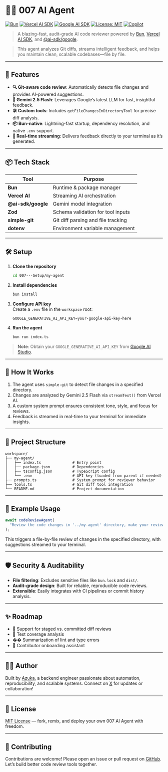 
# 🕵️‍♂️ 007 AI Agent

[![Bun](https://img.shields.io/badge/Bun-v1.1.29-brightgreen?logo=bun&logoColor=white)](https://bun.sh)
[![Vercel AI SDK](https://img.shields.io/badge/Vercel_AI-SDK-black?logo=vercel&logoColor=white)](https://sdk.vercel.ai)
[![Google AI SDK](https://img.shields.io/badge/@ai--sdk/google-Gemini_2.5_Flash-orange?logo=google&logoColor=white)](https://www.npmjs.com/package/@ai-sdk/google)
[![License: MIT](https://img.shields.io/badge/License-MIT-yellow.svg)](https://opensource.org/licenses/MIT)
[![Copilot](https://img.shields.io/badge/Microsoft_Copilot-AI_Companion-blueviolet?logo=microsoft&logoColor=white)](https://www.microsoft.com/en-us/copilot)

> A blazing-fast, audit-grade AI code reviewer powered by [Bun](https://bun.sh), [Vercel AI SDK](https://sdk.vercel.ai), and [@ai-sdk/google](https://www.npmjs.com/package/@ai-sdk/google).  

> This agent analyzes Git diffs, streams intelligent feedback, and helps you maintain clean, scalable codebases—file by file.

---

## 🚀 Features

- **🔍 Git-aware code review**: Automatically detects file changes and provides AI-powered suggestions.
- **🧠 Gemini 2.5 Flash**: Leverages Google’s latest LLM for fast, insightful feedback.
- **🛠️ Custom tools**: Includes `getFileChangesInDirectoryTool` for precise diff analysis.
- **📦 Bun-native**: Lightning-fast startup, dependency resolution, and native `.env` support.
- **🧵 Real-time streaming**: Delivers feedback directly to your terminal as it’s generated.

---

## 📦 Tech Stack

| Tool                     | Purpose                                |
|--------------------------|----------------------------------------|
| **Bun**                  | Runtime & package manager              |
| **Vercel AI**            | Streaming AI orchestration             |
| **@ai-sdk/google**       | Gemini model integration               |
| **Zod**                  | Schema validation for tool inputs      |
| **simple-git**           | Git diff parsing and file tracking     |
| **dotenv**               | Environment variable management        |

---

## 🛠️ Setup

1. **Clone the repository**  
   ```bash
   cd 007---Setup/my-agent
   ```

2. **Install dependencies**  
   ```bash
   bun install
   ```

3. **Configure API key**  
   Create a `.env` file in the `workspace` root:  
   ```env
   GOOGLE_GENERATIVE_AI_API_KEY=your-google-api-key-here
   ```

4. **Run the agent**  
   ```bash
   bun run index.ts
   ```

> **Note**: Obtain your `GOOGLE_GENERATIVE_AI_API_KEY` from [Google AI Studio](https://aistudio.google.com).

---

## 🧠 How It Works

1. The agent uses `simple-git` to detect file changes in a specified directory.
2. Changes are analyzed by Gemini 2.5 Flash via `streamText()` from Vercel AI.
3. A custom system prompt ensures consistent tone, style, and focus for reviews.
4. Feedback is streamed in real-time to your terminal for immediate insights.

---

## 📁 Project Structure

```
workspace/
├── my-agent/
│   ├── index.ts              # Entry point
│   ├── package.json          # Dependencies
│   ├── tsconfig.json         # TypeScript config
│   └── .env                  # API key (loaded from parent if needed)
├── prompts.ts                # System prompt for reviewer behavior
├── tools.ts                  # Git diff tool integration
└── README.md                 # Project documentation
```

---

## 🧪 Example Usage

```ts
await codeReviewAgent(
  "Review the code changes in '../my-agent' directory, make your reviews and suggestions file by file"
);
```

This triggers a file-by-file review of changes in the specified directory, with suggestions streamed to your terminal.

---

## 🛡️ Security & Auditability

- **File filtering**: Excludes sensitive files like `bun.lock` and `dist/`.
- **Audit-grade design**: Built for reliable, reproducible code reviews.
- **Extensible**: Easily integrates with CI pipelines or commit history analysis.

---

## ✨ Roadmap

- 🔄 Support for staged vs. committed diff reviews
- 🧪 Test coverage analysis
- �� Summarization of lint and type errors
- 🧭 Contributor onboarding assistant

---

## 🧑‍💻 Author

Built by [Azuka](https://github.com/your-username), a backend engineer passionate about automation, reproducibility, and scalable systems. Connect on [X](https://x.com/your-username) for updates or collaboration!

---

## 📄 License

[MIT License](LICENSE) — fork, remix, and deploy your own 007 AI Agent with freedom.

---

## 🙌 Contributing

Contributions are welcome! Please open an issue or pull request on [GitHub](https://github.com/your-007-agent/workspace). Let’s build better code review tools together.

```

